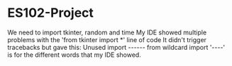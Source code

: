 # ES102-Project
We need to import tkinter, random and time
My IDE showed multiple problems with the 'from tkinter import *' line of code
It didn't trigger tracebacks but gave this: Unused import ------ from wildcard import
'----' is for the different words that my IDE showed.

